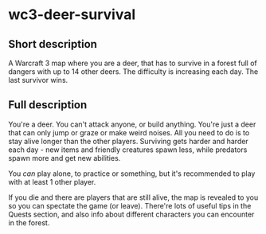 # wc3-deer-survival

## Short description

A Warcraft 3 map where you are a deer, that has to survive in a forest full of dangers with up to 14 other deers. The difficulty is increasing each day. The last survivor wins.

## Full description

You're a deer. You can't attack anyone, or build anything. You're just a deer that can only jump or graze or make weird noises. All you need to do is to stay alive longer than the other players. Surviving gets harder and harder each day - new items and friendly creatures spawn less, while predators spawn more and get new abilities.

You *can* play alone, to practice or something, but it's recommended to play with at least 1 other player.

If you die and there are players that are still alive, the map is revealed to you so you can spectate the game (or leave).
There're lots of useful tips in the Quests section, and also info about different characters you can encounter in the forest.

